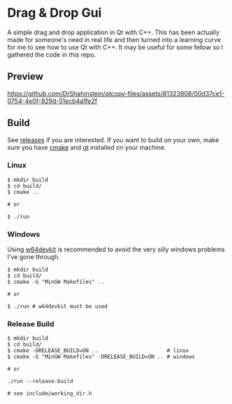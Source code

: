# Drag & Drop Gui

A simple drag and drop application in Qt with C++. This has been actually made for someone's need in real life and then turned into a learning curve for me to see how to use Qt with C++. It may be useful for some fellow so I gathered the code in this repo.

## Preview

https://github.com/DrShahinstein/qtcopy-files/assets/81323808/00d37ce1-0754-4e0f-929d-51ecb4a1fe2f

## Build

See [releases](https://github.com/DrShahinstein/qtcopy-files/releases/tag/Stable) if you are interested.
If you want to build on your own, make sure you have [cmake](https://cmake.org/) and [qt](https://www.qt.io/download-open-source) installed on your machine.

### Linux
```
$ mkdir build
$ cd build/
$ cmake ..

# or

$ ./run
```

### Windows
Using [w64devkit](https://github.com/skeeto/w64devkit) is recommended to avoid the very silly windows problems I've gone through.

```
$ mkdir build
$ cd build/
$ cmake -G "MinGW Makefiles" ..

# or

$ ./run # w64devkit must be used
```

### Release Build
```
$ mkdir build
$ cd build/
$ cmake -DRELEASE_BUILD=ON ..                      # linux
$ cmake -G "MinGW Makefiles" -DRELEASE_BUILD=ON .. # windows

# or

./run --release-build

# see include/working_dir.h
```
